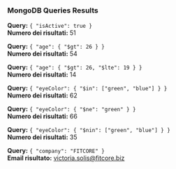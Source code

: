 ### MongoDB Queries Results

**Query:** `{ "isActive": true }`  
**Numero dei risultati:** 51

**Query:** `{ "age": { "$gt": 26 } }`  
**Numero dei risultati:** 54

**Query:** `{ "age": { "$gt": 26, "$lte": 19 } }`  
**Numero dei risultati:** 14

**Query:** `{ "eyeColor": { "$in": ["green", "blue"] } }`  
**Numero dei risultati:** 62

**Query:** `{ "eyeColor": { "$ne": "green" } }`  
**Numero dei risultati:** 66

**Query:** `{ "eyeColor": { "$nin": ["green", "blue"] } }`  
**Numero dei risultati:** 35

**Query:** `{ "company": "FITCORE" }`  
**Email risultato:** victoria.solis@fitcore.biz
